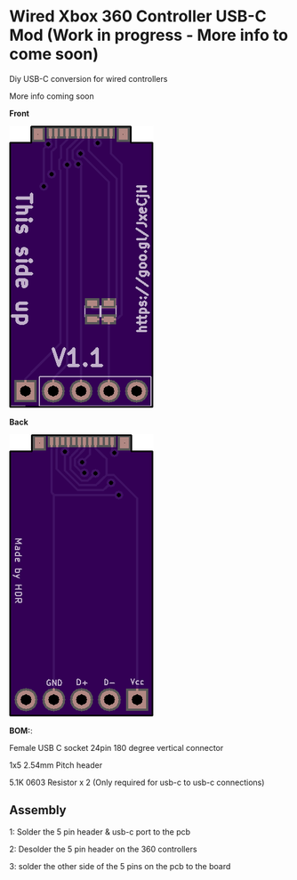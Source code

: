 # Wired Xbox 360 Controller USB-C Mod (Work in progress - More info to come soon)

Diy USB-C conversion for wired controllers

More info coming soon

**Front**

![Front of pcb](front.png)


**Back**

![Back of pcb](back.png)


**BOM:**:

Female USB C socket 24pin 180 degree vertical connector

1x5 2.54mm Pitch header

5.1K 0603 Resistor x 2 (Only required for usb-c to usb-c connections)



## Assembly

1: Solder the 5 pin header & usb-c port to the pcb

2: Desolder the 5 pin header on the 360 controllers

3: solder the other side of the 5 pins on the pcb to the board
